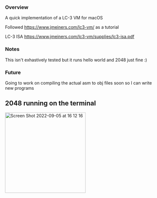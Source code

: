 ### Overview
A quick implementation of a LC-3 VM for macOS

Followed https://www.jmeiners.com/lc3-vm/ as a tutorial

LC-3 ISA https://www.jmeiners.com/lc3-vm/supplies/lc3-isa.pdf

### Notes
This isn't exhastively tested but it runs hello world and 2048 just fine :)

### Future
Going to work on compiling the actual asm to obj files soon so I can write new programs

## 2048 running on the terminal
<img width="265" alt="Screen Shot 2022-09-05 at 16 12 16" src="https://user-images.githubusercontent.com/57464533/188516502-84d7dfa0-f2e5-45ec-ae74-c662576b0106.png">
